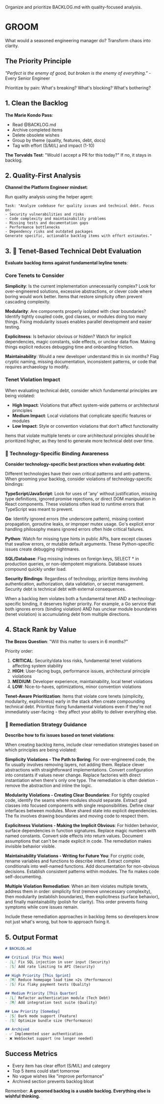 Organize and prioritize BACKLOG.md with quality-focused analysis.

# GROOM

What would a seasoned engineering manager do? Transform chaos into clarity.

## The Priority Principle

*"Perfect is the enemy of good, but broken is the enemy of everything."* - Every Senior Engineer

Prioritize by pain: What's breaking? What's blocking? What's bothering?

## 1. Clean the Backlog

**The Marie Kondo Pass**:
- Read @BACKLOG.md
- Archive completed items
- Delete obsolete wishes
- Group by theme (quality, features, debt, docs)
- Tag with effort (S/M/L) and impact (1-10)

**The Torvalds Test**: "Would I accept a PR for this today?" If no, it stays in backlog.

## 2. Quality-First Analysis

**Channel the Platform Engineer mindset**:

Run quality analysis using the helper agent:
```
Task: "Analyze codebase for quality issues and technical debt. Focus on:
- Security vulnerabilities and risks
- Code complexity and maintainability problems
- Missing tests and documentation gaps
- Performance bottlenecks
- Dependency risks and outdated packages
Generate specific, actionable backlog items with effort estimates."
```

## 3. 🎯 Tenet-Based Technical Debt Evaluation

**Evaluate backlog items against fundamental leyline tenets**:

### Core Tenets to Consider

**Simplicity**: Is the current implementation unnecessarily complex? Look for over-engineered solutions, excessive abstractions, or clever code where boring would work better. Items that restore simplicity often prevent cascading complexity.

**Modularity**: Are components properly isolated with clear boundaries? Identify tightly coupled code, god classes, or modules doing too many things. Fixing modularity issues enables parallel development and easier testing.

**Explicitness**: Is behavior obvious or hidden? Watch for implicit dependencies, magic constants, side effects, or unclear data flow. Making things explicit reduces debugging time and onboarding friction.

**Maintainability**: Would a new developer understand this in six months? Flag cryptic naming, missing documentation, inconsistent patterns, or code that requires archaeology to modify.

### Tenet Violation Impact

When evaluating technical debt, consider which fundamental principles are being violated:
- **High Impact**: Violations that affect system-wide patterns or architectural principles
- **Medium Impact**: Local violations that complicate specific features or modules
- **Low Impact**: Style or convention violations that don't affect functionality

Items that violate multiple tenets or core architectural principles should be prioritized higher, as they tend to generate more technical debt over time.

### 🎯 Technology-Specific Binding Awareness

**Consider technology-specific best practices when evaluating debt**:

Different technologies have their own critical patterns and anti-patterns. When grooming your backlog, consider violations of technology-specific bindings:

**TypeScript/JavaScript**: Look for uses of 'any' without justification, missing type definitions, ignored promise rejections, or direct DOM manipulation in React components. These violations often lead to runtime errors that TypeScript was meant to prevent.

**Go**: Identify ignored errors (the underscore pattern), missing context propagation, goroutine leaks, or improper mutex usage. Go's explicit error handling philosophy means ignored errors often hide critical failures.

**Python**: Watch for missing type hints in public APIs, bare except clauses that swallow errors, or mutable default arguments. These Python-specific issues create debugging nightmares.

**SQL/Database**: Flag missing indexes on foreign keys, SELECT * in production queries, or non-idempotent migrations. Database issues compound quickly under load.

**Security Bindings**: Regardless of technology, prioritize items involving authentication, authorization, data validation, or secret management. Security debt is technical debt with external consequences.

When a backlog item violates both a fundamental tenet AND a technology-specific binding, it deserves higher priority. For example, a Go service that both ignores errors (binding violation) AND has unclear module boundaries (tenet violation) is accumulating debt from multiple directions.

## 4. Stack Rank by Value

**The Bezos Question**: "Will this matter to users in 6 months?"

Priority order:
1. **CRITICAL**: Security/data loss risks, fundamental tenet violations affecting system stability
2. **HIGH**: User-facing bugs, performance issues, architectural principle violations
3. **MEDIUM**: Developer experience, maintainability, local tenet violations
4. **LOW**: Nice-to-haves, optimizations, minor convention violations

**Tenet-Aware Prioritization**:
Items that violate core tenets (simplicity, modularity, explicitness) early in the stack often create compounding technical debt. Prioritize fixing fundamental violations even if they're not immediately user-facing - they affect your ability to deliver everything else.

### 🎯 Remediation Strategy Guidance

**Describe how to fix issues based on tenet violations**:

When creating backlog items, include clear remediation strategies based on which principles are being violated:

**Simplicity Violations - The Path to Boring**:
For over-engineered code, the fix usually involves removing layers, not adding them. Replace clever abstractions with straightforward implementations. Convert configuration into constants if values never change. Replace factories with direct instantiation when there's only one type. The remediation is often deletion - remove the abstraction and inline the logic.

**Modularity Violations - Creating Clear Boundaries**:
For tightly coupled code, identify the seams where modules should separate. Extract god classes into focused components with single responsibilities. Define clear interfaces between modules. Move shared state into explicit dependencies. The fix involves drawing boundaries and moving code to respect them.

**Explicitness Violations - Making the Implicit Obvious**:
For hidden behavior, surface dependencies in function signatures. Replace magic numbers with named constants. Convert side effects into return values. Document assumptions that can't be made explicit in code. The remediation makes invisible behavior visible.

**Maintainability Violations - Writing for Future You**:
For cryptic code, rename variables and functions to describe intent. Extract complex conditionals into well-named functions. Add documentation for non-obvious decisions. Establish consistent patterns within modules. The fix makes code self-documenting.

**Multiple Violation Remediation**:
When an item violates multiple tenets, address them in order: simplicity first (remove unnecessary complexity), then modularity (establish boundaries), then explicitness (surface behavior), and finally maintainability (polish for clarity). This order prevents fixing symptoms while core issues remain.

Include these remediation approaches in backlog items so developers know not just what's wrong, but how to approach fixing it.

## 5. Output Format

```markdown
# BACKLOG.md

## Critical [Fix This Week]
- [L] Fix SQL injection in user input (Security)
- [S] Add rate limiting to API (Security)

## High Priority [This Sprint]
- [M] Reduce homepage load time >2s (Performance)
- [S] Fix flaky payment tests (Quality)

## Medium Priority [This Quarter]
- [L] Refactor authentication module (Tech Debt)
- [M] Add integration test suite (Quality)

## Low Priority [Someday]
- [S] Dark mode support (Feature)
- [S] Optimize bundle size (Performance)

## Archived
- ✅ Implemented user authentication
- ❌ WebSocket support (no longer needed)
```

## Success Metrics

- Every item has clear effort (S/M/L) and category
- Top 5 items could start tomorrow
- No vague wishes like "improve performance"
- Archived section prevents backlog bloat

Remember: **A groomed backlog is a usable backlog. Everything else is wishful thinking.**
